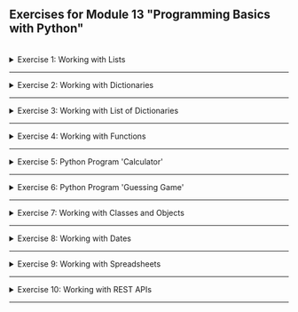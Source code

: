 ## Exercises for Module 13 "Programming Basics with Python"
<br />

<details>
<summary>Exercise 1: Working with Lists</summary>
<br />

**Tasks:**

Using the following list:

```python
my_list = [1, 2, 2, 4, 4, 5, 6, 8, 10, 13, 22, 35, 52, 83]
```
1. Task: Write a program that prints out all the elements of the list that are higher than or equal 10.
2. Task: Instead of printing the elements one by one, make a new list that has all the elements higher than or equal 10 from this list in it and print out this new list.
3. Task: Ask the user for a number as input and print a list that contains only those elements from my_list that are higher than the number given by the user.

**Solution:**

1. Task
```python
for number in my_list:
    if number >= 10:
        print(number)
```

2. Task
```python
new_list = []
for number in my_list:
    if number >= 10:
        new_list.append(number)
print(new_list)
```

3. Task
```python
threshold = input("Enter a number: ")
new_list = []
for number in my_list:
    if number > int(threshold):
        new_list.append(number)
print(new_list)
```

</details>

******

<details>
<summary>Exercise 2: Working with Dictionaries</summary>
<br />

**Tasks:**

Using the following dictionary:
```python
employee = {
  "name": "Tim",
  "age": 30,
  "birthday": "1990-03-10",
  "job": "DevOps Engineer"
}
```

Write a Python Script that:
1. Task: Updates the job to Software Engineer
2. Task: Removes the age key from the dictionary
3. Task: Loops through the dictionary and prints the key:value pairs one by one


Using the following 2 dictionaries:
```python
dict_one = {'a': 100, 'b': 400} 
dict_two = {'x': 300, 'y': 200}
```

Write a Python Script that:
4. Task: Merges these two Python dictionaries into 1 new dictionary
5. Task: Sums up all the values in the new dictionary and print it out
6. Task: Prints the max and minimum values of the dictionary

**Solution:**

1. Task
```python
employee['job'] = 'Software Engineer'
```

2. Task
```python
employee.pop('age')
```

3. Task
```python
for key, value in employee.items():
    print(f"{key}:{value}")
```

4. Task
```python
dict_merged = dict_one.copy()
dict_merged.update(dict_two)
```

5. Task
```python
sum = 0
for value in dict_merged.values():
    sum = sum + value
print(f"Sum of values = {sum}")
```

6. Task
```python
min = None
max = None
for value in dict_merged.values():
    if min == None:
        min = value
    elif value < min:
        min = value
    if max == None:
        max = value
    elif value > max:
        max = value
print(f"min = {min}, max = {max}")

# or
all_values = []
for value in dict_merged.values():
    all_values.append(value)
all_values.sort()
print(f"min = {all_values[0]}, max = {all_values[-1]}")
```

</details>

******

<details>
<summary>Exercise 3: Working with List of Dictionaries</summary>
<br />

**Tasks:**

Using a list of 2 dictionaries:
```python
employees = [{
  "name": "Tina",
  "age": 30,
  "birthday": "1990-03-10",
  "job": "DevOps Engineer",
  "address": {
    "city": "New York",
    "country": "USA"
  }
},
{
  "name": "Tim",
  "age": 35,
  "birthday": "1985-02-21",
  "job": "Developer",
  "address": {
    "city": "Sydney",
    "country": "Australia"
  }
}]
```

Write a Python Program that:
1. Task: Prints out - the name, job and city of each employee using a loop. The program must work for any number of employees in the list, not just 2.
2. Task: Prints the country of the second employee in the list by accessing it directly without the loop.

**Solution:**

1. Task
```python
for employee in employees:
    print(f"Name: {employee.get('name')}")
    print(f"Job:  {employee.get('job')}")
    print(f"City: {employee.get('address').get('city')}")
    print("--------")
```

2. Task
```python
print(f"2nd employee's country: {employees[1].get('address').get('country')}")
```

</details>

******

<details>
<summary>Exercise 4: Working with Functions</summary>
<br />

**Tasks:**

1. Task: Write a function that accepts a list of dictionaries with employee age (see example list from the Exercise 3) and prints out the name and age of the youngest employee.
2. Task: Write a function that accepts a string and calculates the number of upper case letters and lower case letters.
3. Task: Write a function that prints the even numbers from a provided list.
4. Task: For cleaner code, declare these functions in its own helper module and use them in the main.py file

**Solution:**

1. Task
```python
def print_youngest(employees):
    youngest = employees[0]
    for employee in employees:
        if int(employee.get('age')) < int(youngest.get('age')):
            youngest = employee
    print(f"{youngest.get('name')} ({youngest.get('age')})")
```

2. Task
```python
def count_upper_lower_case_characters(text):
    upper = 0
    lower = 0
    for character in list(text):
        if character.isupper():
            upper += 1
        elif character.islower():
            lower += 1
    print(f"number of uppercase characters: {upper}")
    print(f"number of lowercase characters: {lower}")
```

3. Task
```python
def print_even(numbers):
    for number in numbers:
        if number % 2 == 0:
            print(number)
```

4. Task\
Move all the above functions into a file called `ex4_helper.py` and create a file called `ex4_main.py` with the following content:

```python
from ex4_helper import *

# test print_youngest():
employees = [{
  "name": "Tina",
  "age": 30,
  "birthday": "1990-03-10",
  "job": "DevOps Engineer",
  "address": {
    "city": "New York",
    "country": "USA"
  }
},
{
  "name": "Tom",
  "age": 15,
  "birthday": "2005-04-06",
  "job": "Student",
  "address": {
    "city": "Zurich",
    "country": "Switzerland"
  }
},
{
  "name": "Tim",
  "age": 35,
  "birthday": "1985-02-21",
  "job": "Developer",
  "address": {
    "city": "Sydney",
    "country": "Australia"
  }
}]

print_youngest(employees) # should print "Tom (15)"


# test count_upper_lower_case_characters():
text = "The quick brown fox called Ferox jumps over the lazy dog's back 123 times."
count_upper_lower_case_characters(text) # should count 2 uppercase and 54 lowercase characters

# test print_even():
numbers = [0,1,2,3,4,5,6,7,8,9,10]
print_even(numbers) # should print 0, 2, 4, 6, 8, 10
```

Run the ex4_main.py file to test then functions:
```sh
python3 ex4_main.py
```

</details>

******

<details>
<summary>Exercise 5: Python Program 'Calculator'</summary>
<br />

**Tasks:**

Write a simple calculator program that:
- takes user input of 2 numbers and operation to execute
- handles following operations: plus, minus, multiply, divide
- does proper user validation and give feedback: only numbers allowed
- Keeps the Calculator program running until the user types “exit”
- Keeps track of how many calculations the user has taken, and when the user exits the calculator program, prints out the number of calculations the user did

Concepts covered: working with different data types, conditionals, type conversion, user input, user input validation

**Solution:**

</details>

******

<details>
<summary>Exercise 6: Python Program 'Guessing Game'</summary>
<br />

**Tasks:**

Write a program that:
- runs until the user guesses a number (hint: while loop)
- generates a random number between 1 and 9 (including 1 and 9)
- asks the user to guess the number
- then prints a message to the user, whether they guessed too low, too high
- if the user guesses the number right, print out YOU WON! and exit the program

Hint: Use the built-in random module to generate random numbers https://docs.python.org/3.3/library/random.html

Concepts covered: Built-In Module, User Input, Comparison Operator, While loop

**Solution:**

</details>

******

<details>
<summary>Exercise 7: Working with Classes and Objects</summary>
<br />

**Tasks:**

Imagine you are working in a university and need to write a program, which handles data of students, professors and lectures. To work with this data you create classes and objects:

a) Create a Student class

with properties:
- first name
- last name
- age
- lectures he/she attends

with methods:
- can print the full name
- can list the lectures, which the student attends
- can add new lectures to the lectures list (attend a new lecture)
- can remove lectures from the lectures list (leave a lecture)

b) Create a Professor class

with properties:
- first name
- last name
- age
- subjects he/she teaches

with methods:
- can print the full name
- can list the subjects they teach
- can add new subjects to the list
- can remove subjects from the list

c) Create a Lecture class

with properties:
- name
- max number of students
- duration
- list of professors giving this lecture

with methods:
- printing the name and duration of the lecture
- adding professors to the list of professors giving this lecture

d) Bonus task

As both students and professors have a first name, last name and age, you think of a cleaner solution:

**Inheritance** allows us to define a class that inherits all the methods and properties from another class.
- Create a Person class, which is the parent class of Student and Professor classes
- This Person class has the following properties: "first_name", "last_name" and "age"
- and following method: "print_name", which can print the full name
- So you don't need these properties and method in the other two classes. You can easily inherit these.
- Change Student and Professor classes to inherit "first_name", "last_name", "age" properties and "print_name" method from the Person class

**Solution:**

</details>

******

<details>
<summary>Exercise 8: Working with Dates</summary>
<br />

**Tasks:**

Write a program that:
- accepts user's birthday as input
- and calculates how many days, hours and minutes are remaining till the birthday
- prints out the result as a message to the user

**Solution:**

</details>

******

<details>
<summary>Exercise 9: Working with Spreadsheets</summary>
<br />

**Tasks:**

Write a program that:
- reads the provided spreadsheet file "employees.xlsx" (see Download section at the bottom) with the following information/columns: "name", "years of experience", "job title", "date of birth"
- creates a new spreadsheet file "employees_sorted.xlsx" with following info/columns: "name", "years of experience", where the years of experience is sorted in descending order: so the employee name with the most experience in years is on top.

**Solution:**

</details>

******

<details>
<summary>Exercise 10: Working with REST APIs</summary>
<br />

**Tasks:**

Write a program that:
- connects to GitHub API
- gets all the public repositories for a specific GitHub user
- prints the name & URL of every project

**Solution:**

</details>

******
